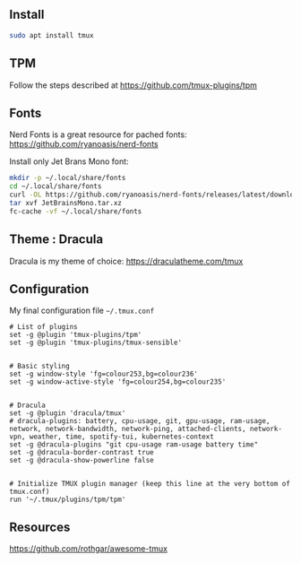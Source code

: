 ## Install
```bash
sudo apt install tmux
```

## TPM
Follow the steps described at <https://github.com/tmux-plugins/tpm>

## Fonts

Nerd Fonts is a great resource for pached fonts: <https://github.com/ryanoasis/nerd-fonts>

Install only Jet Brans Mono font:
```bash
mkdir -p ~/.local/share/fonts
cd ~/.local/share/fonts
curl -OL https://github.com/ryanoasis/nerd-fonts/releases/latest/download/JetBrainsMono.tar.xz
tar xvf JetBrainsMono.tar.xz
fc-cache -vf ~/.local/share/fonts
```

## Theme : Dracula
Dracula is my theme of choice: <https://draculatheme.com/tmux>

## Configuration
My final configuration file `~/.tmux.conf`

```
# List of plugins
set -g @plugin 'tmux-plugins/tpm'
set -g @plugin 'tmux-plugins/tmux-sensible'


# Basic styling
set -g window-style 'fg=colour253,bg=colour236'
set -g window-active-style 'fg=colour254,bg=colour235'


# Dracula
set -g @plugin 'dracula/tmux'
# dracula-plugins: battery, cpu-usage, git, gpu-usage, ram-usage, network, network-bandwidth, network-ping, attached-clients, network-vpn, weather, time, spotify-tui, kubernetes-context
set -g @dracula-plugins "git cpu-usage ram-usage battery time"
set -g @dracula-border-contrast true
set -g @dracula-show-powerline false


# Initialize TMUX plugin manager (keep this line at the very bottom of tmux.conf)
run '~/.tmux/plugins/tpm/tpm'
```


## Resources

<https://github.com/rothgar/awesome-tmux>

